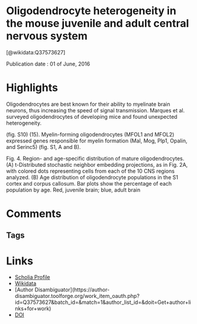 
Oligodendrocyte heterogeneity in the mouse juvenile and adult central nervous system
====================================================================================
  
  [@wikidata:Q37573627]  
  
Publication date : 01 of June, 2016  

# Highlights

Oligodendrocytes are best known for their ability to myelinate brain neurons, thus increasing the speed of signal transmission. Marques et al. surveyed oligodendrocytes of developing mice and found unexpected heterogeneity. 

(fig. S10) (15).
Myelin-forming oligodendrocytes (MFOL1 and
MFOL2) expressed genes responsible for myelin
formation (Mal, Mog, Plp1, Opalin, and Serinc5)
(fig. S1, A and B).

Fig. 4. Region- and age-specific distribution of mature oligodendrocytes. (A) t-Distributed stochastic neighbor embedding projections, as in Fig. 2A,
with colored dots representing cells from each of the 10 CNS regions analyzed. (B) Age distribution of oligodendrocyte populations in the S1 cortex and
corpus callosum. Bar plots show the percentage of each population by age. Red, juvenile brain; blue, adult brain


# Comments

## Tags

# Links
  
 * [Scholia Profile](https://scholia.toolforge.org/work/Q37573627)  
 * [Wikidata](https://www.wikidata.org/wiki/Q37573627)  
 * [Author Disambiguator](https://author-
disambiguator.toolforge.org/work_item_oauth.php?id=Q37573627&batch_id=&match=1&author_list_id=&doit=Get+author+links+for+work)  
 * [DOI](https://doi.org/10.1126/SCIENCE.AAF6463)  
